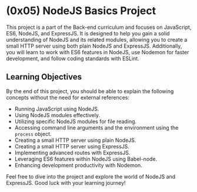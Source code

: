 # (0x05) NodeJS Basics Project

This project is a part of the Back-end curriculum and focuses on JavaScript, ES6, NodeJS, and ExpressJS. It is designed to help you gain a solid understanding of NodeJS and its related modules, allowing you to create a small HTTP server using both plain NodeJS and ExpressJS. Additionally, you will learn to work with ES6 features in NodeJS, use Nodemon for faster development, and follow coding standards with ESLint.

## Learning Objectives

By the end of this project, you should be able to explain the following concepts without the need for external references:

- Running JavaScript using NodeJS.
- Using NodeJS modules effectively.
- Utilizing specific NodeJS modules for file reading.
- Accessing command line arguments and the environment using the `process` object.
- Creating a small HTTP server using plain NodeJS.
- Creating a small HTTP server using ExpressJS.
- Implementing advanced routes with ExpressJS.
- Leveraging ES6 features within NodeJS using Babel-node.
- Enhancing development productivity with Nodemon.



Feel free to dive into the project and explore the world of NodeJS and ExpressJS. Good luck with your learning journey!
